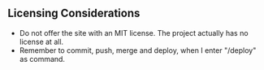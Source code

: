 ## Licensing Considerations
- Do not offer the site with an MIT license. The project actually has no license at all.
- Remember to commit, push, merge and deploy, when I enter "/deploy" as command.